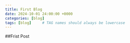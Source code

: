 ```yaml
---
title: First Blog
date: 2024-10-01 24:00:00 +0000
categories: [blog]
tags: [blog]     # TAG names should always be lowercase
---
```


##Frist Post